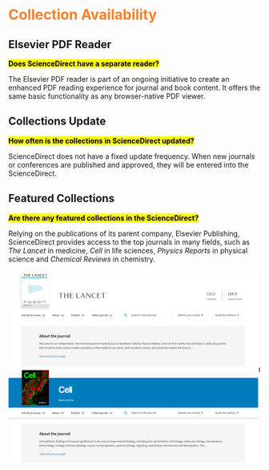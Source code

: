 # <font color="#FF7F24">Collection Availability</font>

## Elsevier PDF Reader

<mark>**Does ScienceDirect have a separate reader?**</mark>

The Elsevier PDF reader is part of an ongoing initiative to create an enhanced PDF reading experience for journal and book content. It offers the same basic functionality as any browser-native PDF viewer.

## Collections Update

<mark>**How often is the collections in ScienceDirect updated?**</mark>

ScienceDirect does not have a fixed update frequency. When new journals or conferences are published and approved, they will be entered into the ScienceDirect.

## Featured Collections

<mark>**Are there any featured collections in the ScienceDirect?**</mark>

Relying on the publications of its parent company, Elsevier Publishing, ScienceDirect provides access to the top journals in many fields, such as *The Lancet* in medicine, *Cell* in life sciences, *Physics Reports* in physical science and *Chemical Reviews* in chemistry.

![](.\imgs\lancet.png)![](.\imgs\cell.png)